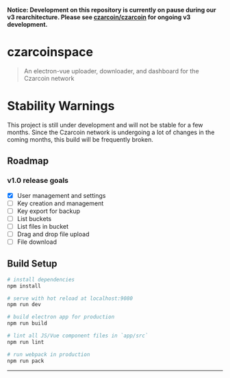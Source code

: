 **Notice: Development on this repository is currently on pause during our v3 rearchitecture. Please see [czarcoin/czarcoin](https://github.com/czarcoin/czarcoin) for ongoing v3 development.**

# czarcoinspace

> An electron-vue uploader, downloader, and dashboard for the Czarcoin network

# Stability Warnings

This project is still under development and will not be stable for a few months. 
Since the Czarcoin network is undergoing a lot of changes in the coming months, this build will be frequently broken.

## Roadmap

### v1.0 release goals
- [x] User management and settings
- [ ] Key creation and management
- [ ] Key export for backup 
- [ ] List buckets
- [ ] List files in bucket
- [ ] Drag and drop file upload
- [ ] File download

## Build Setup

``` bash
# install dependencies
npm install

# serve with hot reload at localhost:9080
npm run dev

# build electron app for production
npm run build

# lint all JS/Vue component files in `app/src`
npm run lint

# run webpack in production
npm run pack
```
---

